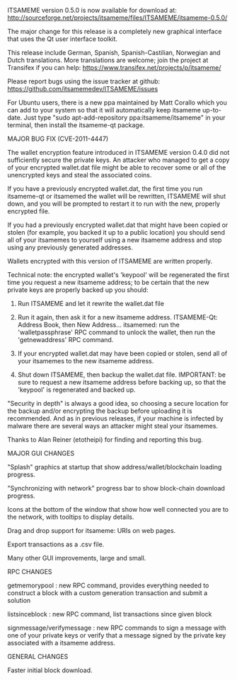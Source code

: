 ITSAMEME version 0.5.0 is now available for download at:
http://sourceforge.net/projects/itsameme/files/ITSAMEME/itsameme-0.5.0/

The major change for this release is a completely new graphical interface that uses the Qt user interface toolkit.

This release include German, Spanish, Spanish-Castilian, Norwegian and Dutch translations. More translations are welcome; join the project at Transifex if you can help:
https://www.transifex.net/projects/p/itsameme/

Please report bugs using the issue tracker at github:
https://github.com/itsamemedev/ITSAMEME/issues

For Ubuntu users, there is a new ppa maintained by Matt Corallo which you can add to your system so that it will automatically keep itsameme up-to-date.  Just type "sudo apt-add-repository ppa:itsameme/itsameme" in your terminal, then install the itsameme-qt package.

MAJOR BUG FIX  (CVE-2011-4447)

The wallet encryption feature introduced in ITSAMEME version 0.4.0 did not sufficiently secure the private keys. An attacker who
managed to get a copy of your encrypted wallet.dat file might be able to recover some or all of the unencrypted keys and steal the
associated coins.

If you have a previously encrypted wallet.dat, the first time you run itsameme-qt or itsamemed the wallet will be rewritten, ITSAMEME will
shut down, and you will be prompted to restart it to run with the new, properly encrypted file.

If you had a previously encrypted wallet.dat that might have been copied or stolen (for example, you backed it up to a public
location) you should send all of your itsamemes to yourself using a new itsameme address and stop using any previously generated addresses.

Wallets encrypted with this version of ITSAMEME are written properly.

Technical note: the encrypted wallet's 'keypool' will be regenerated the first time you request a new itsameme address; to be certain that the
new private keys are properly backed up you should:

1. Run ITSAMEME and let it rewrite the wallet.dat file

2. Run it again, then ask it for a new itsameme address.
ITSAMEME-Qt: Address Book, then New Address...
itsamemed: run the 'walletpassphrase' RPC command to unlock the wallet,  then run the 'getnewaddress' RPC command.

3. If your encrypted wallet.dat may have been copied or stolen, send  all of your itsamemes to the new itsameme address.

4. Shut down ITSAMEME, then backup the wallet.dat file.
IMPORTANT: be sure to request a new itsameme address before backing up, so that the 'keypool' is regenerated and backed up.

"Security in depth" is always a good idea, so choosing a secure location for the backup and/or encrypting the backup before uploading it is recommended. And as in previous releases, if your machine is infected by malware there are several ways an attacker might steal your itsamemes.

Thanks to Alan Reiner (etotheipi) for finding and reporting this bug.

MAJOR GUI CHANGES

"Splash" graphics at startup that show address/wallet/blockchain loading progress.

"Synchronizing with network" progress bar to show block-chain download progress.

Icons at the bottom of the window that show how well connected you are to the network, with tooltips to display details.

Drag and drop support for itsameme: URIs on web pages.

Export transactions as a .csv file.

Many other GUI improvements, large and small.

RPC CHANGES

getmemorypool : new RPC command, provides everything needed to construct a block with a custom generation transaction and submit a solution

listsinceblock : new RPC command, list transactions since given block

signmessage/verifymessage : new RPC commands to sign a message with one of your private keys or verify that a message signed by the private key associated with a itsameme address.

GENERAL CHANGES

Faster initial block download.
